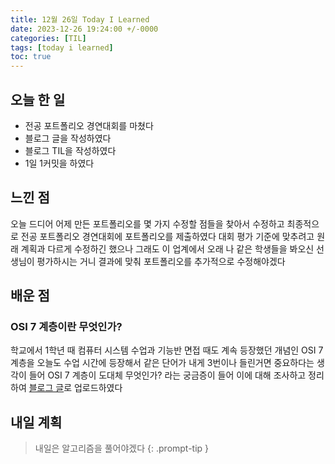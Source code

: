 ```yaml
---
title: 12월 26일 Today I Learned
date: 2023-12-26 19:24:00 +/-0000
categories: [TIL]
tags: [today i learned]
toc: true
---
```


## 오늘 한 일

* 전공 포트폴리오 경연대회를 마쳤다
* 블로그 글을 작성하였다
* 블로그 TIL을 작성하였다
* 1일 1커밋을 하였다

## 느낀 점

오늘 드디어 어제 만든 포트폴리오를 몇 가지 수정할 점들을 찾아서 수정하고 최종적으로 전공 포트폴리오 경연대회에 포트폴리오를 제출하였다 대회 평가 기준에 맞추려고 원래 계획과 다르게 수정하긴 했으나 그래도 이 업계에서 오래 나 같은 학생들을 봐오신 선생님이 평가하시는 거니 결과에 맞춰 포트폴리오를 추가적으로 수정해야겠다

## 배운 점

### OSI 7 계층이란 무엇인가?

학교에서 1학년 때 컴퓨터 시스템 수업과 기능반 면접 때도 계속 등장했던 개념인 OSI 7 계층을 오늘도 수업 시간에 등장해서 같은 단어가 내게 3번이나 들린거면 중요하다는 생각이 들어 OSI 7 계층이 도대체 무엇인가? 라는 궁금증이 들어 이에 대해 조사하고 정리하여 [블로그 글](https://jangwoojun.github.io/posts/OSI-7-%EA%B3%84%EC%B8%B5%EC%9D%B4%EB%9E%80-%EB%AC%B4%EC%97%87%EC%9D%B8%EA%B0%80/)로 업로드하였다

## 내일 계획

> 내일은 알고리즘을 풀어야겠다
{: .prompt-tip }

